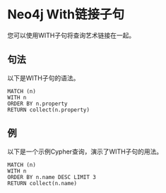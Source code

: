 # Neo4j With链接子句

您可以使用WITH子句将查询艺术链接在一起。

## 句法

以下是WITH子句的语法。

```cql
MATCH (n) 
WITH n 
ORDER BY n.property 
RETURN collect(n.property) 
```

## 例

以下是一个示例Cypher查询，演示了WITH子句的用法。

```cql
MATCH (n) 
WITH n 
ORDER BY n.name DESC LIMIT 3 
RETURN collect(n.name) 
```

